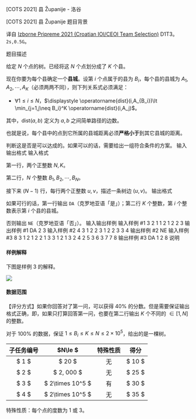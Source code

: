 



[COTS 2021] 县 Županije - 洛谷














[COTS 2021] 县 Županije
题目背景

译自 [Izborne Pripreme 2021 (Croatian IOI/CEOI Team Selection)](https://hsin.hr/pripreme2021/) D1T3。$\texttt{2s,0.5G}$。

题目描述


给定 $N$ 个点的树。已经将这 $N$ 个点划分成了 $K$ 个县。

现在你要为每个县确定一个**县城**。设第 $i$ 个点属于的县为 $B_i$，每个县的县城为 $A_1,A_2,\cdots,A_K$（必须两两不同），则下列关系式必须满足：

- $\forall 1\le i\le N$，$\displaystyle \operatorname{dist}(i,A_{B_i})\lt \min_{j=1,j\neq B_i}^K \operatorname{dist}(i,A_j)$。

其中，$\mathrm{dist}(a,b)$ 定义为 $a,b$ 之间简单路径的边数。

也就是说，每个县中的点到它所属的县城距离必须**严格小于**到其它县城的距离。

判断这是否是可以达成的。如果可以的话，需要给出一组符合条件的方案。
输入输出格式
输入格式


第一行，两个正整数 $N,K$。

第二行，$N$ 个整数 $B_1,B_2,\cdots,B_N$。

接下来 $(N-1)$ 行，每行两个正整数 $u,v$，描述一条树边 $(u,v)$。
输出格式


如果可行的话，第一行输出 `DA`（克罗地亚语「是」）；第二行 $K$ 个整数，第 $i$ 个整数表示第 $i$ 个县的县城。

否则输出 `NE`（克罗地亚语「否」）。
输入输出样例
输入样例 #1
3 2
1 1 2
1 2
2 3
输出样例 #1
DA
2 3
输入样例 #2
4 3
1 2 2 3
1 2
2 3
3 4
输出样例 #2
NE
输入样例 #3
8 3
1 2 1 2 2 1 3 3
1 2
1 3
2 4
2 5
3 6
3 7
7 8
输出样例 #3
DA
1 2 8
说明


#### 样例解释

下图是样例 $3$ 的解释。

![](https://cdn.luogu.com.cn/upload/image_hosting/l3nlu402.png)

#### 数据范围

【评分方式】如果你回答对了第一问，可以获得 $40\%$ 的分数。但是需要保证输出格式正确，即，如果只打算回答第一问，也要在第二行输出 $K$ 个不同的 $\in [1,N]$ 的整数。

对于 $100\%$ 的数据，保证 $1\le B_i\le K\le N\le 2\times 10^5$，给出的是一棵树。

| 子任务编号 | $N\le $ |   特殊性质   | 得分 |  
| :--: | :--: | :--: |  :--: |  
| $ 1 $    | $ 20 $    |  无  | $ 10 $   |  
| $ 2 $    | $ 2\, 000 $    |  无 | $ 25 $   |  
| $ 3 $    | $ 2\times 10^5 $    | 有  | $ 30 $   |  
| $ 4 $    | $ 2\times 10^5 $    | 无 | $ 35 $   |  

特殊性质：每个点的度数为 $1$ 或 $3$。






